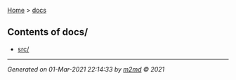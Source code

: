 [Home](index.md) > [docs](docs_index.md)  

## Contents of docs/

- [src/](src/src_index.md)

***

*Generated on 01-Mar-2021 22:14:33 by [m2md](https://github.com/crgnam-research/m2md) © 2021*